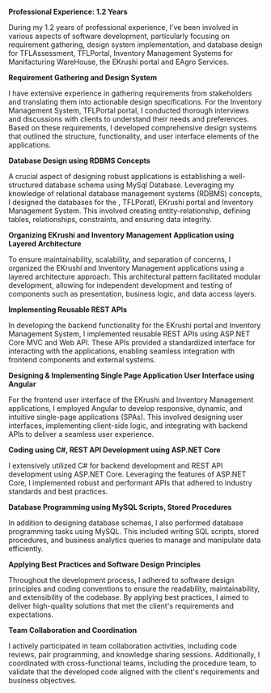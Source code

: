 
**Professional Experience: 1.2 Years**

During my 1.2 years of professional experience, I've been involved in various aspects of software development, particularly focusing on requirement gathering, design system implementation, and database design for TFLAssessment, TFLPortal, Inventory Management Systems for Manifacturing WareHouse, the EKrushi portal and EAgro Services.

**Requirement Gathering and Design System**

I have extensive experience in gathering requirements from stakeholders and translating them into actionable design specifications. For the Inventory Management System, TFLPortal portal, I conducted thorough interviews and discussions with clients to understand their needs and preferences. Based on these requirements, I developed comprehensive design systems that outlined the structure, functionality, and user interface elements of the applications.

**Database Design using RDBMS Concepts**

A crucial aspect of designing robust applications is establishing a well-structured database schema using MySql Database. Leveraging my knowledge of relational database management systems (RDBMS) concepts, I designed the databases for the , TFLPoratl, EKrushi portal and Inventory Management System. This involved creating entity-relationship, defining tables, relationships, constraints, and ensuring data integrity.

**Organizing EKrushi and Inventory Management Application using Layered Architecture**

To ensure maintainability, scalability, and separation of concerns, I organized the EKrushi and Inventory Management applications using a layered architecture approach. This architectural pattern facilitated modular development, allowing for independent development and testing of components such as presentation, business logic, and data access layers.

**Implementing Reusable REST APIs**

In developing the backend functionality for the EKrushi portal and Inventory Management System, I implemented reusable REST APIs using ASP.NET Core MVC and Web API. These APIs provided a standardized interface for interacting with the applications, enabling seamless integration with frontend components and external systems.

**Designing & Implementing Single Page Application User Interface using Angular**

For the frontend user interface of the EKrushi and Inventory Management applications, I employed Angular to develop responsive, dynamic, and intuitive single-page applications (SPAs). This involved designing user interfaces, implementing client-side logic, and integrating with backend APIs to deliver a seamless user experience.

**Coding using C#, REST API Development using ASP.NET Core**

I extensively utilized C# for backend development and REST API development using ASP.NET Core. Leveraging the features of ASP.NET Core, I implemented robust and performant APIs that adhered to industry standards and best practices.

**Database Programming using MySQL Scripts, Stored Procedures**

In addition to designing database schemas, I also performed database programming tasks using MySQL. This included writing SQL scripts, stored procedures, and business analytics queries to manage and manipulate data efficiently.

**Applying Best Practices and Software Design Principles**

Throughout the development process, I adhered to software design principles and coding conventions to ensure the readability, maintainability, and extensibility of the codebase. By applying best practices, I aimed to deliver high-quality solutions that met the client's requirements and expectations.

**Team Collaboration and Coordination**

I actively participated in team collaboration activities, including code reviews, pair programming, and knowledge sharing sessions. Additionally, I coordinated with cross-functional teams, including the procedure team, to validate that the developed code aligned with the client's requirements and business objectives.

